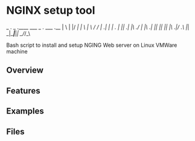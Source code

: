 # NGINX setup tool

 _ . _ .____ ___ _ . ___ .__
| \ | |/ ___|_ _| \ | \ \/ /
| .\| | | ._ | || .\| |\ ./ 
| |\ .| |_| || || |\ .|/ .\ 
|_| \_|\____|___|_| \_/_/\_\


Bash script to install and setup NGING Web server on Linux VMWare machine

## Overview
## Features
## Examples
## Files

